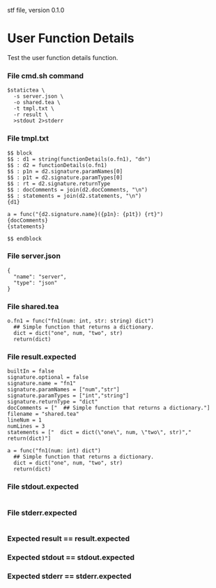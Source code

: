 stf file, version 0.1.0

# User Function Details

Test the user function details function.

### File cmd.sh command

~~~
$statictea \
  -s server.json \
  -o shared.tea \
  -t tmpl.txt \
  -r result \
  >stdout 2>stderr
~~~

### File tmpl.txt

~~~
$$ block
$$ : d1 = string(functionDetails(o.fn1), "dn")
$$ : d2 = functionDetails(o.fn1)
$$ : p1n = d2.signature.paramNames[0]
$$ : p1t = d2.signature.paramTypes[0]
$$ : rt = d2.signature.returnType
$$ : docComments = join(d2.docComments, "\n")
$$ : statements = join(d2.statements, "\n")
{d1}

a = func("{d2.signature.name}({p1n}: {p1t}) {rt}")
{docComments}
{statements}

$$ endblock
~~~

### File server.json

~~~
{
  "name": "server",
  "type": "json"
}
~~~

### File shared.tea

~~~
o.fn1 = func("fn1(num: int, str: string) dict")
  ## Simple function that returns a dictionary.
  dict = dict("one", num, "two", str)
  return(dict)

~~~

### File result.expected

~~~
builtIn = false
signature.optional = false
signature.name = "fn1"
signature.paramNames = ["num","str"]
signature.paramTypes = ["int","string"]
signature.returnType = "dict"
docComments = ["  ## Simple function that returns a dictionary."]
filename = "shared.tea"
lineNum = 1
numLines = 3
statements = ["  dict = dict(\"one\", num, \"two\", str)","  return(dict)"]

a = func("fn1(num: int) dict")
  ## Simple function that returns a dictionary.
  dict = dict("one", num, "two", str)
  return(dict)

~~~

### File stdout.expected

~~~
~~~

### File stderr.expected

~~~
~~~

### Expected result == result.expected
### Expected stdout == stdout.expected
### Expected stderr == stderr.expected
